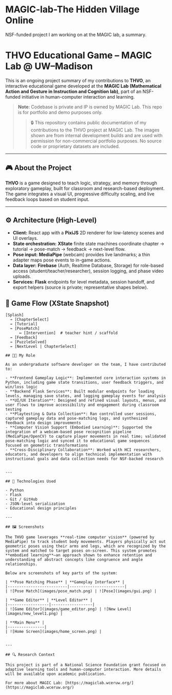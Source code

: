 # MAGIC-lab-The Hidden Village Online
NSF-funded project I am working on at the MAGIC lab, a summary.
# THVO Educational Game – MAGIC Lab @ UW–Madison

This is an ongoing project summary of my contributions to **THVO**, an interactive educational game developed at the **MAGIC Lab (Mathematical Action and Gesture in Instruction and Cognition lab)**, part of an NSF-funded initiative in human-computer interaction and learning.

> **Note**: Codebase is private and IP is owned by MAGIC Lab. This repo is for portfolio and demo purposes only.
> > 🔒 This repository contains public documentation of my contributions to the THVO project at MAGIC Lab. The images shown are from internal development builds and are used with permission for non-commercial portfolio purposes. No source code or proprietary datasets are included.


---

## 🎮 About the Project

**THVO** is a game designed to teach logic, strategy, and memory through exploratory gameplay, built for classroom and research-based deployment. The game integrates a visual UI, progressive difficulty scaling, and live feedback loops based on student input.

---
## ⚙️ Architecture (High-Level)

- **Client:** React app with a **PixiJS** 2D renderer for low-latency scenes and UI overlays.
- **State orchestration:** **XState** finite state machines coordinate chapter → tutorial → pose-match → feedback → next-level flow.
- **Pose input:** **MediaPipe** (webcam) provides live landmarks; a thin adapter maps pose events to in-game actions.
- **Data layer:** **Firebase** (Auth, Realtime Database, Storage) for role-based access (student/teacher/researcher), session logging, and phase video uploads.
- **Services:** **Flask** endpoints for level metadata, session handoff, and export helpers (source is private; representative shapes below).

## 🔄 Game Flow (XState Snapshot)

```text
[Splash]
  → [ChapterSelect]
  → [Tutorial]
  → [PoseMatch]
      ↔ [Intervention]  # teacher hint / scaffold
  → [Feedback]
  → [PuzzleSolved]
  → [NextLevel | ChapterSelect]

## 👨‍💻 My Role

As an undergraduate software developer on the team, I have contributed to:

- **Frontend Gameplay Logic**: Implemented core interaction systems in Python, including game state transitions, user feedback triggers, and win/loss logic  
- **Backend Flask Services**: Built modular endpoints for loading levels, managing save states, and logging gameplay events for analysis  
- **UI/UX Iteration**: Designed and refined visual layouts, menus, and user flows to improve accessibility and engagement during classroom testing  
- **Playtesting & Data Collection**: Ran controlled user sessions, captured gameplay data and pose-matching logs, and synthesized feedback into design improvements  
- **Computer Vision Support (Embodied Learning)**: Supported the integration of a webcam-based pose recognition pipeline (MediaPipe/OpenCV) to capture player movements in real time; validated pose-matching logic and synced it to educational game sequences focused on geometric transformations  
- **Cross-Disciplinary Collaboration**: Worked with HCI researchers, educators, and developers to align technical implementation with instructional goals and data collection needs for NSF-backed research


---

## 🧠 Technologies Used

- Python  
- Flask  
- Git / GitHub  
- JSON-level serialization  
- Educational design principles

---

## 🖼️ Screenshots

The THVO game leverages **real-time computer vision** (powered by MediaPipe) to track student body movements. Players physically act out geometric poses using their arms and legs, which are recognized by the system and matched to target poses on-screen. This system promotes **embodied learning**—an approach shown to enhance retention and understanding of abstract concepts like congruence and angle relationships.

Below are screenshots of key parts of the system:

| **Pose Matching Phase** | **Gameplay Interface** |
|--------------------------|------------------------|
| ![Pose Match](images/pose_match.png) | ![Pose](images/gui.png) |

| **Game Editor** | **Level Editor** |
|------------------|------------------|
| ![Game Editor](images/game_editor.png) | ![New Level](images/new_level1.png) |

| **Main Menu** |
|----------------|
| ![Home Screen](images/home_screen.png) |


---

## 🔍 Research Context

This project is part of a National Science Foundation grant focused on adaptive learning tools and human-computer interaction. More details will be available upon academic publication.

For more about MAGIC Lab: [https://magiclab.wceruw.org/](https://magiclab.wceruw.org/)
